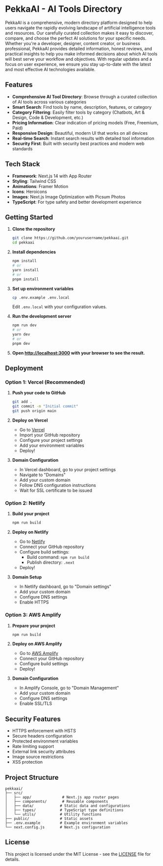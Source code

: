 # PekkaAI - AI Tools Directory

PekkaAI is a comprehensive, modern directory platform designed to help users navigate the rapidly evolving landscape of artificial intelligence tools and resources. Our carefully curated collection makes it easy to discover, compare, and choose the perfect AI solutions for your specific needs. Whether you're a developer, designer, content creator, or business professional, PekkaAI provides detailed information, honest reviews, and practical insights to help you make informed decisions about which AI tools will best serve your workflow and objectives. With regular updates and a focus on user experience, we ensure you stay up-to-date with the latest and most effective AI technologies available.

## Features

- **Comprehensive AI Tool Directory**: Browse through a curated collection of AI tools across various categories
- **Smart Search**: Find tools by name, description, features, or category
- **Category Filtering**: Easily filter tools by category (Chatbots, Art & Design, Code & Development, etc.)
- **Pricing Information**: Clear indication of pricing models (Free, Freemium, Paid)
- **Responsive Design**: Beautiful, modern UI that works on all devices
- **Real-time Search**: Instant search results with detailed tool information
- **Security First**: Built with security best practices and modern web standards

## Tech Stack

- **Framework**: Next.js 14 with App Router
- **Styling**: Tailwind CSS
- **Animations**: Framer Motion
- **Icons**: Heroicons
- **Images**: Next.js Image Optimization with Picsum Photos
- **TypeScript**: For type safety and better development experience

## Getting Started

1. **Clone the repository**
   ```bash
   git clone https://github.com/yourusername/pekkaai.git
   cd pekkaai
   ```

2. **Install dependencies**
   ```bash
   npm install
   # or
   yarn install
   # or
   pnpm install
   ```

3. **Set up environment variables**
   ```bash
   cp .env.example .env.local
   ```
   Edit `.env.local` with your configuration values.

4. **Run the development server**
   ```bash
   npm run dev
   # or
   yarn dev
   # or
   pnpm dev
   ```

5. **Open [http://localhost:3000](http://localhost:3000) with your browser to see the result.**

## Deployment

### Option 1: Vercel (Recommended)

1. **Push your code to GitHub**
   ```bash
   git add .
   git commit -m "Initial commit"
   git push origin main
   ```

2. **Deploy on Vercel**
   - Go to [Vercel](https://vercel.com)
   - Import your GitHub repository
   - Configure your project settings
   - Add your environment variables
   - Deploy!

3. **Domain Configuration**
   - In Vercel dashboard, go to your project settings
   - Navigate to "Domains"
   - Add your custom domain
   - Follow DNS configuration instructions
   - Wait for SSL certificate to be issued

### Option 2: Netlify

1. **Build your project**
   ```bash
   npm run build
   ```

2. **Deploy on Netlify**
   - Go to [Netlify](https://netlify.com)
   - Connect your GitHub repository
   - Configure build settings:
     - Build command: `npm run build`
     - Publish directory: `.next`
   - Deploy!

3. **Domain Setup**
   - In Netlify dashboard, go to "Domain settings"
   - Add your custom domain
   - Configure DNS settings
   - Enable HTTPS

### Option 3: AWS Amplify

1. **Prepare your project**
   ```bash
   npm run build
   ```

2. **Deploy on AWS Amplify**
   - Go to [AWS Amplify](https://aws.amazon.com/amplify)
   - Connect your GitHub repository
   - Configure build settings
   - Deploy!

3. **Domain Configuration**
   - In Amplify Console, go to "Domain Management"
   - Add your custom domain
   - Configure DNS settings
   - Enable SSL/TLS

## Security Features

- HTTPS enforcement with HSTS
- Secure headers configuration
- Protected environment variables
- Rate limiting support
- External link security attributes
- Image source restrictions
- XSS protection

## Project Structure

```
pekkaai/
├── src/
│   ├── app/              # Next.js app router pages
│   ├── components/       # Reusable components
│   ├── data/            # Static data and configurations
│   ├── types/           # TypeScript type definitions
│   └── utils/           # Utility functions
├── public/              # Static assets
├── .env.example         # Example environment variables
└── next.config.js       # Next.js configuration
```

## License

This project is licensed under the MIT License - see the [LICENSE](LICENSE) file for details.

